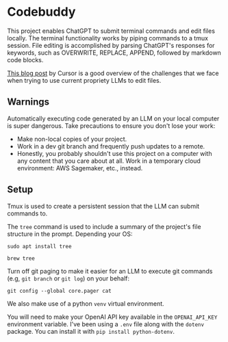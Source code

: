 # Codebuddy

This project enables ChatGPT to submit terminal commands and edit files locally. The terminal functionality works by piping commands to a tmux session. File editing is accomplished by parsing ChatGPT's responses for keywords, such as OVERWRITE, REPLACE, APPEND, followed by markdown code blocks.

[This blog post](https://cursor.sh/blog/instant-apply) by Cursor is a good overview of the challenges that we face when trying to use current propriety LLMs to edit files.

## Warnings

Automatically executing code generated by an LLM on your local computer is super dangerous. Take precautions to ensure you don't lose your work:

- Make non-local copies of your project.
- Work in a dev git branch and frequently push updates to a remote.
- Honestly, you probably shouldn't use this project on a computer with any content that you care about at all. Work in a temporary cloud environment: AWS Sagemaker, etc., instead.

## Setup

Tmux is used to create a persistent session that the LLM can submit commands to.

The `tree` command is used to include a summary of the project's file structure in the prompt. Depending your OS:

```shell
sudo apt install tree
```

```shell
brew tree
```

Turn off git paging to make it easier for an LLM to execute git commands (e.g, `git branch` or `git log`) on your behalf:

```shell
git config --global core.pager cat
```

We also make use of a python `venv` virtual environment.

You will need to make your OpenAI API key available in the `OPENAI_API_KEY` environment variable. I've been using a `.env` file along with the `dotenv` package. You can install it with `pip install python-dotenv`. 
